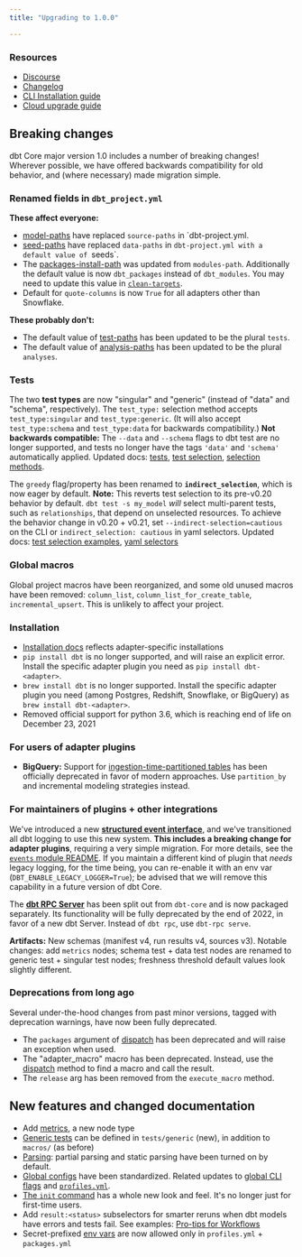 ```yaml
---
title: "Upgrading to 1.0.0"

---
```


### Resources

- [Discourse](https://discourse.getdbt.com/t/3180)
- [Changelog](https://github.com/dbt-labs/dbt-core/blob/1.0.latest/CHANGELOG.md)
- [CLI Installation guide](/dbt-cli/install/overview)
- [Cloud upgrade guide](https://docs.getdbt.com/docs/dbt-cloud/cloud-configuring-dbt-cloud/cloud-choosing-a-dbt-version)

## Breaking changes

dbt Core major version 1.0 includes a number of breaking changes! Wherever possible, we have offered backwards compatibility for old behavior, and (where necessary) made migration simple.

### Renamed fields in `dbt_project.yml`

**These affect everyone:**
- [model-paths](model-paths) have replaced `source-paths` in `dbt-project.yml.
- [seed-paths](seed-paths) have replaced `data-paths` in `dbt-project.yml with a default value of `seeds`.
- The [packages-install-path](packages-install-path) was updated from `modules-path`.  Additionally the default value is now `dbt_packages` instead of `dbt_modules`.  You may need to update this value in [`clean-targets`](clean-targets).
- Default for `quote-columns` is now `True` for all adapters other than Snowflake.

**These probably don't:**
- The default value of [test-paths](test-paths) has been updated to be the plural `tests`.
- The default value of [analysis-paths](analysis-paths) has been updated to be the plural `analyses`.

### Tests

The two **test types** are now "singular" and "generic" (instead of "data" and "schema", respectively). The `test_type:` selection method accepts `test_type:singular` and `test_type:generic`. (It will also accept `test_type:schema` and `test_type:data` for backwards compatibility.) **Not backwards compatible:** The `--data` and `--schema` flags to dbt test are no longer supported, and tests no longer have the tags `'data'` and `'schema'` automatically applied. Updated docs: [tests](building-a-dbt-project/tests), [test selection](test-selection-examples), [selection methods](node-selection/methods).

The `greedy` flag/property has been renamed to **`indirect_selection`**, which is now eager by default. **Note:** This reverts test selection to its pre-v0.20 behavior by default. `dbt test -s my_model` _will_ select multi-parent tests, such as `relationships`, that depend on unselected resources. To achieve the behavior change in v0.20 + v0.21, set `--indirect-selection=cautious` on the CLI or `indirect_selection: cautious` in yaml selectors. Updated docs: [test selection examples](test-selection-examples), [yaml selectors](yaml-selectors)

### Global macros

Global project macros have been reorganized, and some old unused macros have been removed: `column_list`, `column_list_for_create_table`, `incremental_upsert`. This is unlikely to affect your project.

### Installation

- [Installation docs](install/overview) reflects adapter-specific installations
- `pip install dbt` is no longer supported, and will raise an explicit error. Install the specific adapter plugin you need as `pip install dbt-<adapter>`.
- `brew install dbt` is no longer supported. Install the specific adapter plugin you need (among Postgres, Redshift, Snowflake, or BigQuery) as `brew install dbt-<adapter>`.
- Removed official support for python 3.6, which is reaching end of life on December 23, 2021

### For users of adapter plugins

- **BigQuery:** Support for [ingestion-time-partitioned tables](creating-date-partitioned-tables) has been officially deprecated in favor of modern approaches. Use `partition_by` and incremental modeling strategies instead.

### For maintainers of plugins + other integrations

We've introduced a new [**structured event interface**](events-logging), and we've transitioned all dbt logging to use this new system. **This includes a breaking change for adapter plugins**, requiring a very simple migration. For more details, see the [`events` module README](https://github.com/dbt-labs/dbt-core/blob/HEAD/core/dbt/events/README.md#adapter-maintainers). If you maintain a different kind of plugin that _needs_ legacy logging, for the time being, you can re-enable it with an env var (`DBT_ENABLE_LEGACY_LOGGER=True`); be advised that we will remove this capability in a future version of dbt Core.

The [**dbt RPC Server**](rpc) has been split out from `dbt-core` and is now packaged separately. Its functionality will be fully deprecated by the end of 2022, in favor of a new dbt Server. Instead of `dbt rpc`, use `dbt-rpc serve`.

**Artifacts:** New schemas (manifest v4, run results v4, sources v3). Notable changes: add `metrics` nodes; schema test + data test nodes are renamed to generic test + singular test nodes; freshness threshold default values look slightly different.

### Deprecations from long ago

Several under-the-hood changes from past minor versions, tagged with deprecation warnings, have now been fully deprecated.
- The `packages` argument of [dispatch](dispatch) has been deprecated and will raise an exception when used.
- The "adapter_macro" macro has been deprecated. Instead, use the [dispatch](dispatch) method to find a macro and call the result.
- The `release` arg has been removed from the `execute_macro` method.

## New features and changed documentation

- Add [metrics](metrics), a new node type
- [Generic tests](custom-generic-tests) can be defined in `tests/generic` (new), in addition to `macros/` (as before)
- [Parsing](parsing): partial parsing and static parsing have been turned on by default.
- [Global configs](global-configs) have been standardized. Related updates to [global CLI flags](global-cli-flags) and [`profiles.yml`](profiles.yml).
- [The `init` command](init) has a whole new look and feel. It's no longer just for first-time users.
- Add `result:<status>` subselectors for smarter reruns when dbt models have errors and tests fail. See examples: [Pro-tips for Workflows](/docs/guides/best-practices.md#pro-tips-for-workflows)
- Secret-prefixed [env vars](env_var) are now allowed only in `profiles.yml` + `packages.yml`

